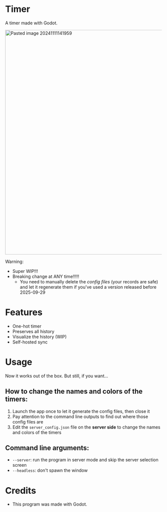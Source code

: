 # Timer
A timer made with Godot.

<img width="723" alt="Pasted image 20241111141959" src="https://github.com/user-attachments/assets/49ad3fa1-4f66-466a-a78c-21734ce1486e">

Warning:
- Super WIP!!!
- Breaking change at ANY time!!!!!
  - You need to manually delete the _config files_ (your records are safe) and let it regenerate them if you've used a version released before 2025-09-29

# Features
- One-hot timer
- Preserves all history
- Visualize the history (WIP)
- Self-hosted sync

# Usage
Now it works out of the box. But still, if you want...

## How to change the names and colors of the timers:

1. Launch the app once to let it generate the config files, then close it
2. Pay attention to the command line outputs to find out where those config files are
3. Edit the `server_config.json` file on the __server side__ to change the names and colors of the timers

## Command line arguments:
- `--server`: run the program in server mode and skip the server selection screen
- `--headless`: don't spawn the window

# Credits
- This program was made with Godot.
